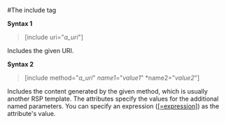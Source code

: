 #The include tag

**Syntax 1**

>[include uri="*a_uri*"]

Includes the given URI.

**Syntax 2**

>[include method="*a_uri*" *name1*="*value1*" *name2="*value2*"]

Includes the content generated by the given method, which is usually another RSP template. The attributes specify the values for the additional named parameters. You can specify an expression ([[=expression]](=.md)) as the attribute's value.
